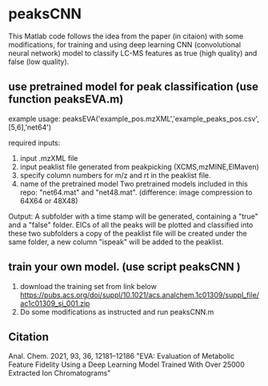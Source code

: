 # peaksCNN
This Matlab code follows the idea from the paper (in citaion) with some modifications, for training and using deep learning CNN (convolutional neural network) model to classify LC-MS features as true (high quality) and false (low quality).

## use pretrained model for peak classification (use function peaksEVA.m)
example usage: 
peaksEVA('example_pos.mzXML','example_peaks_pos.csv',[5,6],'net64')

required inputs:
1) input .mzXML file
2) input peaklist file generated from peakpicking (XCMS,mzMINE,ElMaven)
3) specify column numbers for m/z and rt in the peaklist file.
4) name of the pretrained model
Two pretrained models included in this repo:  "net64.mat" and "net48.mat". (difference: image compression to 64X64 or 48X48)

Output:
A subfolder with a time stamp will be generated, containing a "true" and a "false" folder. EICs of all the peaks will be plotted and classified into these two subfolders
a copy of the peaklist file will be created under the same folder, a new column "ispeak" will be added to the peaklist. 


## train your own model. (use script peaksCNN )
1) download the training set from link below
https://pubs.acs.org/doi/suppl/10.1021/acs.analchem.1c01309/suppl_file/ac1c01309_si_001.zip
2) Do some modifications as instructed and run peaksCNN.m

## Citation 
Anal. Chem. 2021, 93, 36, 12181–12186 "EVA: Evaluation of Metabolic Feature Fidelity Using a Deep Learning Model Trained With Over 25000 Extracted Ion Chromatograms"
